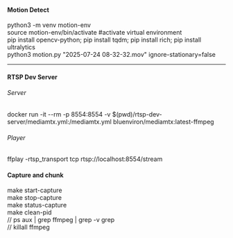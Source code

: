 #### Motion Detect

python3 -m venv motion-env  
source motion-env/bin/activate   #activate virtual environment  
pip install opencv-python; pip install tqdm; pip install rich; pip install ultralytics  
python3 motion.py "2025-07-24 08-32-32.mov" ignore-stationary=false


------------



#### RTSP Dev Server
###### Server
docker run -it --rm -p 8554:8554 -v $(pwd)/rtsp-dev-server/mediamtx.yml:/mediamtx.yml bluenviron/mediamtx:latest-ffmpeg

###### Player
ffplay -rtsp_transport tcp rtsp://localhost:8554/stream



#### Capture and chunk
make start-capture  
make stop-capture  
make status-capture  
make clean-pid  
// ps aux | grep ffmpeg | grep -v grep  
// killall ffmpeg  

